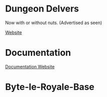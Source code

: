 # Dungeon Delvers
Now with or without nuts. (Advertised as seen)

[Website](https://jghibiki.github.io/Byte-le-Royale-2018)

# Documentation

[Documentation Website](https://jghibiki.github.io/Byte-le-Royale-2018/~documentation)

# Byte-le-Royale-Base
